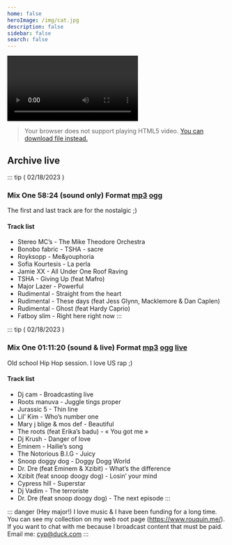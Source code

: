 ```yaml
---
home: false
heroImage: /img/cat.jpg
description: false
sidebar: false
search: false
---
```


<video id="video" autoplay="true" controls="controls">
<source type="video/webm" src="https://live.rouquin.me:8888/hls/live_883158378_G7hEwywoc201aCskN8ZKD2KDHHQ3Yd.m3u8" />
Your browser does not support HTML5 streaming!
</video>

> Your browser does not support playing HTML5 video. 
> [You can download file instead.](https://live.rouquin.me:8888/hls/live_883158378_G7hEwywoc201aCskN8ZKD2KDHHQ3Yd.m3u8)

## Archive live

::: tip ( 02/18/2023 )
###  Mix One 58:24 (sound only) Format [mp3](https://secure.rouquin.me/s/gr2jfc6A93WBjG3) [ogg](https://secure.rouquin.me/s/6kq7YHSPSjsz6RY)

The first and last track are for the nostalgic ;)

#### Track list

- Stereo MC’s - The Mike Theodore Orchestra
- Bonobo fabric - TSHA - sacre
- Royksopp - Me&youphoria
- Sofia Kourtesis - La perla
- Jamie XX - All Under One Roof Raving
- TSHA - Giving Up (feat Mafro)
- Major Lazer - Powerful 
- Rudimental - Straight from the heart
- Rudimental - These days (feat Jess Glynn, Macklemore & Dan Caplen)
- Rudimental - Ghost (feat Hardy Caprio)
- Fatboy slim - Right here right now
:::

::: tip ( 02/18/2023 )
###  Mix One 01:11:20 (sound & live) Format [mp3](https://secure.rouquin.me/s/8Nrz866WjgozGpE) [ogg](https://secure.rouquin.me/s/bGkbepzMgnbTm3x) [live](/archives-stream/live-02192023.mp4)

Old school Hip Hop session. I love US rap ;)

#### Track list

- Dj cam - Broadcasting live
- Roots manuva - Juggle tings proper
- Jurassic 5 - Thin line
- Lil’ Kim - Who’s number one
- Mary j blige & mos def - Beautiful 
- The roots (feat Erika’s badu) - « You got me »
- Dj Krush - Danger of love
- Eminem - Hailie’s song
- The Notorious B.I.G - Juicy
- Snoop doggy dog - Doggy Dogg World
- Dr. Dre (feat Eminem & Xzibit) - What’s the difference 
- Xzibit (feat snoop doogy dog) - Losin’ your mind 
- Cypress hill - Superstar
- Dj Vadim - The terroriste
- Dr. Dre (feat snoop doogy dog) - The next episode
:::

::: danger (Hey major!)
I love music & I have been funding for a long time. 
You can see my collection on my web root page (https://www.rouquin.me/). 
If you want to chat with me because I broadcast content that must be paid. Email me: cyp@duck.com
:::
